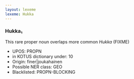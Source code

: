```yaml
---
layout: lexeme
lexeme: Hukka
---
```


###  Hukka₁

This rare proper noun overlaps more common *Hukka* (FIXME)
* UPOS:  PROPN
* in KOTUS dictionary under:  10
* Origin:  finer|joukahainen
* Possible NER class:  GEO
* Blacklisted:  PROPN-BLOCKING

